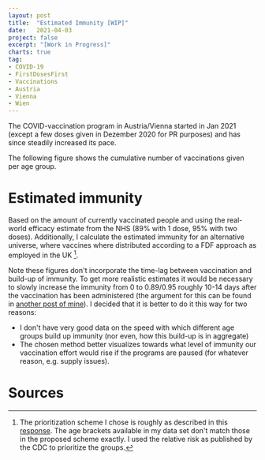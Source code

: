 ```yaml
---
layout: post
title:  "Estimated Immunity [WIP]"
date:   2021-04-03
project: false
excerpt: "[Work in Progress]"
charts: true
tag:
- COVID-19
- FirstDosesFirst
- Vaccinations
- Austria
- Vienna
- Wien
---
```




The COVID-vaccination program in Austria/Vienna started in Jan 2021 (except a few doses given in Dezember 2020 for PR purposes) and has since steadily increased its pace.

The following figure shows the cumulative number of vaccinations given per age group.

<div class="vega-chart" id="vacc_real_t_at-vienna"></div>

# Estimated immunity
Based on the amount of currently vaccinated people and using the real-world efficacy estimate from the NHS (89% with 1 dose, 95% with two doses).
Additionally, I calculate the estimated immunity for an alternative universe, where vaccines where distributed according to a FDF approach as employed in the UK [^1].

Note these figures don't incorporate the time-lag between vaccination and build-up of immunity. To get more realistic estimates it would be necessary to slowly increase the immunity from 0 to 0.89/0.95 roughly 10-14 days after the vaccination has been administered (the argument for this can be found in [another post of mine](2021-04-01-efficacy-1d-2d.md)). I decided that it is better to do it this way for two reasons:
- I don't have very good data on the speed with which different age groups build up immunity (nor even, how this build-up is in aggregate)
- The chosen method better visualizes towards what level of immunity our vaccination effort would rise if the programs are paused (for whatever reason, e.g. supply issues).

<div class="vega-chart" id="imm_real_at-vienna"></div>

<div class="vega-chart" id="imm_fdf_at-vienna"></div>


# Sources

[^1]: The prioritization scheme I chose is roughly as described in this [response](https://www.bmj.com/content/372/bmj.n710/rr). The age brackets available in my data set don't match those in the proposed scheme exactly. I used the relative risk as published by the CDC to prioritize the groups.
